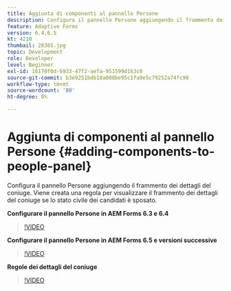 ```yaml
---
title: Aggiunta di componenti al pannello Persone
description: Configura il pannello Persone aggiungendo il frammento dei dettagli del coniuge. Viene creata una regola per visualizzare il frammento dei dettagli del coniuge se lo stato civile dei candidati è sposato.
feature: Adaptive Forms
version: 6.4,6.5
kt: 4210
thumbail: 28385.jpg
topic: Development
role: Developer
level: Beginner
exl-id: 16170f0d-6933-47f2-aefa-951599d163c0
source-git-commit: b3e9251bdb18a008be95c1fa9e5c79252a74fc98
workflow-type: tm+mt
source-wordcount: '80'
ht-degree: 0%

---
```


# Aggiunta di componenti al pannello Persone {#adding-components-to-people-panel}

Configura il pannello Persone aggiungendo il frammento dei dettagli del coniuge. Viene creata una regola per visualizzare il frammento dei dettagli del coniuge se lo stato civile dei candidati è sposato.

**Configurare il pannello Persone in AEM Forms 6.3 e 6.4**

>[!VIDEO](https://video.tv.adobe.com/v/22193?quality=12&learn=on)

**Configurare il pannello Persone in AEM Forms 6.5 e versioni successive**

>[!VIDEO](https://video.tv.adobe.com/v/28385?quality=12&learn=on)

**Regole dei dettagli del coniuge**

>[!VIDEO](https://video.tv.adobe.com/v/22195?quality=12&learn=on)
